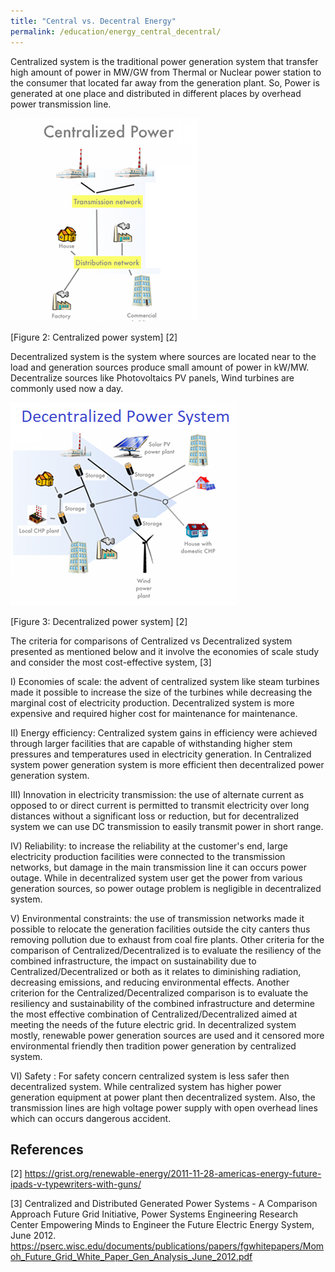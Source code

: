 ```yaml
---
title: "Central vs. Decentral Energy"
permalink: /education/energy_central_decentral/
---
```


Centralized system is the traditional power generation system that transfer high amount of power in MW/GW from Thermal or Nuclear power station to the consumer that located far away from the generation plant. So, Power is generated at one place and distributed in different places by overhead power transmission line.

![Centralized Power system](/media_files/centralized_system.png)

[Figure 2: Centralized power system] [2]

Decentralized system is the system where sources are located near to the load and generation sources produce small amount of power in kW/MW. Decentralize sources like Photovoltaics PV panels, Wind turbines are commonly used now a day.

![Decentralized Power system](/media_files/decentralized_system.png)

[Figure 3: Decentralized power system] [2]

The criteria for comparisons of Centralized vs Decentralized system presented as mentioned below and it involve the economies of scale study and consider the most cost-effective system, [3]

I)	Economies of scale: the advent of centralized system like steam turbines made it possible to increase the size of the turbines while decreasing the marginal cost of electricity production. Decentralized system is more expensive and required higher cost for maintenance for maintenance.

II)	Energy efficiency: Centralized system gains in efficiency were achieved through larger facilities that are capable of withstanding higher stem pressures and temperatures used in electricity generation. In Centralized system power generation system is more efficient then decentralized power generation system.

III)	Innovation in electricity transmission: the use of alternate current as opposed to or direct current is permitted to transmit electricity over long distances without a significant loss or reduction, but for decentralized system we can use DC transmission to easily transmit power in short range.  

IV)	Reliability: to increase the reliability at the customer's end, large electricity production facilities were connected to the transmission networks, but damage in the main transmission line it can occurs power outage. While in decentralized system user get the power from various generation sources, so power outage problem is negligible in decentralized system.

V)	Environmental constraints: the use of transmission networks made it possible to relocate the generation facilities outside the city canters thus removing pollution due to exhaust from coal fire plants. Other criteria for the comparison of Centralized/Decentralized is to evaluate the resiliency of the combined infrastructure, the impact on sustainability due to Centralized/Decentralized or both as it relates to diminishing radiation, decreasing emissions, and reducing environmental effects. Another criterion for the Centralized/Decentralized comparison is to evaluate the resiliency and sustainability of the combined infrastructure and determine the most effective combination of Centralized/Decentralized aimed at meeting the needs of the future electric grid. In decentralized system mostly, renewable power generation sources are used and it censored more environmental friendly then tradition power generation by centralized system.

VI)	Safety : For safety concern centralized system is less safer then decentralized system. While centralized system has higher power generation equipment at power plant then decentralized system. Also, the transmission lines are high voltage power supply with open overhead lines which can occurs dangerous accident.


## References

[2] https://grist.org/renewable-energy/2011-11-28-americas-energy-future-ipads-v-typewriters-with-guns/

[3] Centralized and Distributed Generated Power Systems - A Comparison Approach Future Grid Initiative, Power Systems Engineering Research Center Empowering Minds to Engineer the Future Electric Energy System, June 2012. https://pserc.wisc.edu/documents/publications/papers/fgwhitepapers/Momoh_Future_Grid_White_Paper_Gen_Analysis_June_2012.pdf
